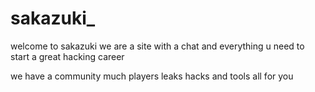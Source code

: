 # sakazuki_
welcome to sakazuki we are a site with a chat and everything u need 
to start a great hacking career

we have a community much players leaks hacks and tools all for you
